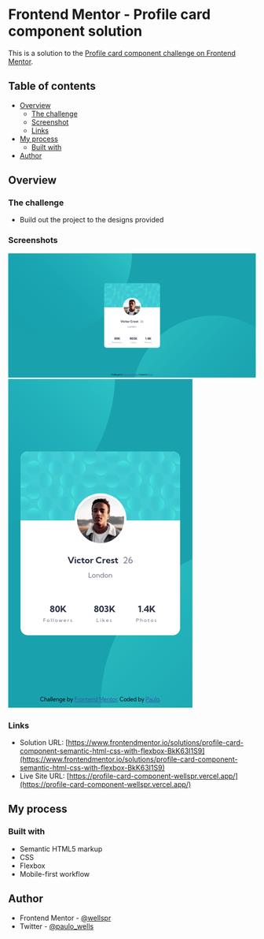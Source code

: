 # Frontend Mentor - Profile card component solution

This is a solution to the [Profile card component challenge on Frontend Mentor](https://www.frontendmentor.io/challenges/profile-card-component-cfArpWshJ). 


## Table of contents

- [Overview](#overview)
  - [The challenge](#the-challenge)
  - [Screenshot](#screenshot)
  - [Links](#links)
- [My process](#my-process)
  - [Built with](#built-with)
- [Author](#author)


## Overview

### The challenge

- Build out the project to the designs provided


### Screenshots

![](./screenshots/desktop.png)
![](./screenshots/mobile.png)


### Links

- Solution URL: [https://www.frontendmentor.io/solutions/profile-card-component-semantic-html-css-with-flexbox-BkK63I1S9](https://www.frontendmentor.io/solutions/profile-card-component-semantic-html-css-with-flexbox-BkK63I1S9)
- Live Site URL: [https://profile-card-component-wellspr.vercel.app/](https://profile-card-component-wellspr.vercel.app/)

## My process

### Built with

- Semantic HTML5 markup
- CSS
- Flexbox
- Mobile-first workflow

## Author

- Frontend Mentor - [@wellspr](https://www.frontendmentor.io/profile/wellspr)
- Twitter - [@paulo_wells](https://www.twitter.com/paulo_wells)
